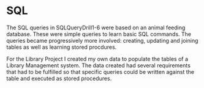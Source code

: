 # SQL
The SQL queries in SQLQueryDrill1-6 were based on an animal feeding database.  These were simple queries to learn basic SQL commands.  The queries became progressively more involved: creating, updating and joining tables as well as learning stored procdures.

For the Library Project I created my own data to populate the tables of a Library Management system.  The data created had several requirements that had to be fulfilled so that specific queries could be written against the table and executed as stored procedures. 
